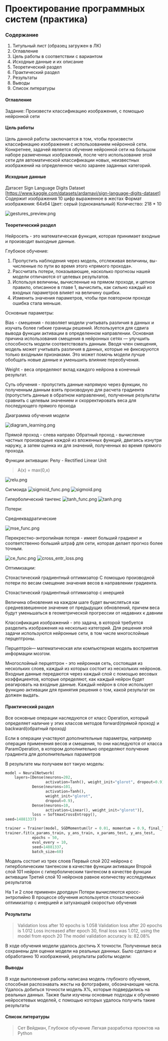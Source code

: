 # Проектирование программных систем (практика)

### Содержание
1) Титульный лист (образец загружен в ЛК)
2) Оглавление
3) Цель работы в соответствии с вариантом
4) Исходные данные и их описание
5) Теоретический раздел
6) Практический раздел
7) Результаты
8) Выводы
9) Список литературы

#### Оглавление

Задание: Произвести классификацию изображения, с помощью нейронной сети

#### Цель работы

Цель данной работы заключается в том, чтобы произвести классификацию изображения с использованием нейронной сети.
Конкретнее, задачей является обучение нейронной сети на большом наборе размеченных изображений,
после чего использование этой сети для автоматической классификации новых, неизвестных изображений
на определенное число заранее заданных категорий.


#### Исходные данные

Датасет Sign Language Digits Dataset [https://www.kaggle.com/datasets/ardamavi/sign-language-digits-dataset]  
Содержит изображения 10 цифр выраженное в жестах
Формат изображения: 64x64
Цвет: серый (одноканальный)
Количество: 218 * 10

![gestures_preview.png](./img/gestures_preview.png)

#### Теоретический раздел

Нейросеть - это математическая функция, которая принимает входные и производит выходные данные.

Глубокое обучение:
1. Пропустить наблюдения через модель, отслеживая величины, вы- численные по пути во время этого «прямого прохода».
2. Рассчитать потери, показывающие, насколько прогнозы нашей модели отличаются от целевых результатов.
3. Используя величины, вычисленные на прямом проходе, и цепное правило, описанное в главе 1, вычислить, как сильно каждый из входных параметров влияет на величину ошибки.
4. Изменить значения параметров, чтобы при повторном проходе ошибка стала меньше.

Основные параметры:

Bias - смешения - позволяет модели учитывать различия в данных и изучать более гибкие границы решений. Используется для сдвига вывода функции активации в определенном направлении.
Основная причина использования смещения в нейронных сетях — улучшить способность модели соответствовать данным.
Вводя член смещения, модель может учитывать различия в данных, которые не фиксируются только входными признаками.
Это может помочь модели лучше обобщать новые данные и уменьшить влияние переобучения.

Weight -  веса определяют вклад каждого нейрона в конечный результат. 

Суть обучения - пропустить данные напрямую через функции, по полученным данным взять производную 
для расчета градиента (пропустить данные в обратном направлении), полученные результаты сравнить с целевым
значением и скорректировать веса для последующего прямого прохода

Диаграмма обучения модели

![diagram_learning.png](./img/diagram_learning.png)

Прямой проход - слева направо
Обратный проход - вычисление частных производные каждой из вложенных функций,
двигаясь изнутри наружу, а затем оценка их для значений, полученных во время прямого прохода.

Функции активации:
Релу - Rectified Linear Unit

> A(x) = max(0,x)

![relu.png](./img/relu.png)

Сигмоида
![sigmoid_func.png](./img/sigmoid_func.png)
![sigmoid.png](./img/sigmoid.png)

Гиперболический тангенс
![tanh_func.png](./img/tanh_func.png)
![tanh.png](./img/tanh.png)

Потери:

Среднеквадратические

![mse_func.png](./img/mse_func.png)

Перекрестно-энтропийная потеря - имеет больший градиент и соответственно больший штраф для сети, которая делает прогноз более точным.

![ce_func.png](./img/ce_func.png)
![cross_entr_loss.png](./img/cross_entr_loss.png)

Оптимизации:

Стохастический градиентный оптимизатор
С помощью производной потери по весам смещение значения весов в направлении градиента.

Стохастический градиентный оптимизатор с инерцией

Величина обновления на каждом шаге будет вычисляться как средневзвешенное значение от предыдущих обновлений,
причем веса будут уменьшаться в геометрической прогрессии от недавних к давним

Классификация изображений - это задача, в которой требуется разделить изображения на несколько категорий. 
Для решения этой задачи используются нейронные сети, в том числе многослойные перцептроны.

Перцептро́н— математическая или компьютерная модель восприятия информации мозгом.

Многослойный перцептрон - это нейронная сеть, состоящая из нескольких слоев, каждый из которых состоит из нескольких нейронов.
Входные данные передаются через каждый слой с помощью весовых коэффициентов, которые определяют, как каждый нейрон
будет реагировать на входные данные. Каждый нейрон в слое использует функцию активации для принятия решения о том,
какой результат он должен выдать.


#### Практический раздел

Все основные операции наследуются от класс Operation, который определяет наличие у этих классов методов
forward(прямой проход) и backward(обратный проход)

Если в операции участвуют дополнительные параметры, например операция применения весов и смещения,
то они наследуются от класса ParamOperation, в котором дополнительно определяют получение градиента 
для дополнительных параметров


В результате мы получаем вот такую модель:

```python
model = NeuralNetwork(
    layers=[Dense(neurons=202,
                  activation=Tanh(), weight_init="glorot", dropout=0.9),
            Dense(neurons=101,
                  activation=Tanh(),
                  weight_init="glorot",
                  dropout=0.9),
            Dense(neurons=10,
                  activation=Linear(), weight_init="glorot")],
            loss = SoftmaxCrossEntropy(),
seed=14881337)

trainer = Trainer(model, SGDMomentum(lr = 0.01, momentum = 0.9, final_lr=0.05, decay_type='exponential'))
trainer.fit(x_params_train, y_ans_train, x_params_test, y_ans_test,
            epochs = 50,
            eval_every = 10,
            seed=14881337,
            batch_size=60)
```
Модель состоит из трех слоев
Первый слой 202 нейрона с гиперболическим тангенсом в качестве функции активации
Второй слой 101 нейрон с гиперболическим тангенсом в качестве функции активации
Третий слой 10 нейронов равное количеству исследуемых результатов

На 1 и 2 слое применен дропдаун
Потери вычисляются кросс-энтропийно
В процессе обучения используется стохастический оптимизатор с инерцией и затухающей скоростью обучения


#### Результаты
> Validation loss after 10 epochs is 1.058
> Validation loss after 20 epochs is 1.012
> Loss increased after epoch 30, final loss was 1.012, 
> using the model from epoch 20
> The model validation accuracy is: 82.08%

В ходе обучения модели удалось достичь Х точности. Полученные веса сохранены для оценки модели на реальных даннных.
Было сделано и обработанно 10 изображений, результаты работы модели:



#### Выводы
В ходе выполенения работы написана модель глубокого обучения, способная распознавать жесты на фотографиях, обозначающие числа.
Удалось добиться точности модель Х%, которые подвердились на реальных данных. Также были изучены основные подходы
к обучению нейросетевых моделей, с помощью которых удалось получить такие результаты

#### Список литературы
> Сет Вейдман, Глубокое обучение Легкая разработка проектов на Python